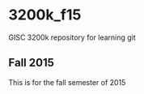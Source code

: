 # 3200k_f15
GISC 3200k repository for learning git

## Fall 2015
This is for the fall semester of 2015
